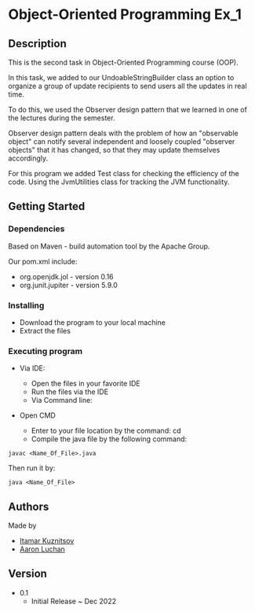 # Object-Oriented Programming Ex_1

## Description
This is the second task in Object-Oriented Programming course (OOP).

In this task, we added to our UndoableStringBuilder class an option to organize a group of update recipients to send users all the updates in real time.

To do this, we used the Observer design pattern that we learned in one of the lectures during the semester.

Observer design pattern deals with the problem of how an "observable object" can notify several independent and loosely coupled "observer objects" that it has changed, so that they may update themselves accordingly.

For this program we added Test class for checking the efficiency of the code. Using the JvmUtilities class for tracking the JVM functionality.

## Getting Started
### Dependencies
Based on Maven - build automation tool by the Apache Group.

Our pom.xml include:

* org.openjdk.jol - version 0.16
* org.junit.jupiter - version 5.9.0
### Installing
* Download the program to your local machine
* Extract the files
### Executing program
* Via IDE:

  * Open the files in your favorite IDE
  * Run the files via the IDE
  * Via Command line:

* Open CMD
  * Enter to your file location by the command: cd
  * Compile the java file by the following command:
```
javac <Name_Of_File>.java
```

Then run it by:
```
java <Name_Of_File>
```
## Authors
Made by

* [Itamar Kuznitsov](https://github.com/Itamar-Kuznitsov)
* [Aaron Luchan](https://github.com/aronl096)
## Version
* 0.1
  * Initial Release ~ Dec 2022
